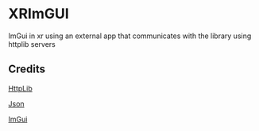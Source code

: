 # XRImGUI

ImGui in xr using an external app that communicates with the library using httplib servers

## Credits
[HttpLib](https://github.com/yhirose/cpp-httplib)

[Json](https://github.com/nlohmann/json)

[ImGui](https://github.com/ocornut/imgui)
